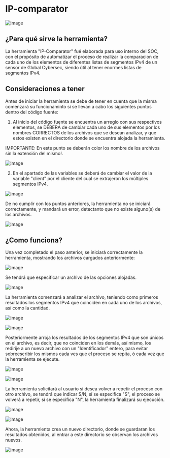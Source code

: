 # IP-comparator

![image](https://user-images.githubusercontent.com/114626248/233187728-80c35b49-6224-4b31-987d-57a6f66dff01.png)

## ¿Para qué sirve la herramienta?
La herramienta "IP-Comparator" fué elaborada para uso interno del SOC, con el propósito de automatizar el proceso de realizar la comparacion de cada uno de los elementos de diferentes listas de segmentos IPv4 de un sensor de Global Cybersec, siendo útil al tener enormes listas de segmentos IPv4.

## Consideraciones a tener
Antes de iniciar la herramienta se debe de tener en cuenta que la misma comenzará su funcionaminto sí se llevan a cabo los siguientes puntos dentro del código fuente:

1. Al inicio del código fuente se encuentra un arreglo con sus respectivos elementos, se DEBERÁ de cambiar cada uno de sus elementos por los nombres CORRECTOS de los archivos que se desean analizar, y que estos existen en el directorio donde se encuentra alojada la herramienta.

IMPORTANTE: En este punto se deberán color los nombre de los archivos sin la extensión del mismo!.

![image](https://user-images.githubusercontent.com/114626248/233197741-9afa1988-0854-4919-94d3-d309bbb20bf3.png)

2. En el apartado de las variables se deberá de cambiar el valor de la variable "client" por el cliente del cual se extrajeron los múltiples segmentos IPv4.

![image](https://user-images.githubusercontent.com/114626248/233191881-d86fc37c-6524-4e5a-bb41-602b38046108.png) 

De no cumplir con los puntos anteriores, la herramienta no se iniciará correctamente, y mandará un error, detectanto que no existe alguno(s) de los archivos.

![image](https://user-images.githubusercontent.com/114626248/233196698-a2958601-df93-4726-8bf7-78347b95ac76.png)

## ¿Como funciona?
Una vez completado el paso anterior, se iniciará correctamente la herramienta, mostrando los archivos cargados anteriormente:

![image](https://user-images.githubusercontent.com/114626248/233196888-03f5dfcd-caf8-4ff3-ab49-967a68bff665.png)

Se tendrá que especificar un archivo de las opciones alojadas.

![image](https://user-images.githubusercontent.com/114626248/233237575-6c2c4f2f-95c3-49f5-80c1-a5a79bf4c1c6.png)

La herramienta comenzará a analizar el archivo, teniendo como primeros resultados los segmentos IPv4 que coinciden en cada uno de los archivos, así como la cantidad.

![image](https://user-images.githubusercontent.com/114626248/233237892-cc52f07d-ef4d-4931-83bf-4bcc37ae76e2.png)

![image](https://user-images.githubusercontent.com/114626248/233237938-29c8abd6-31b4-461d-b7e9-9ec942f82dbb.png)

Posteriormente arroja los resultados de los segmentos IPv4 que son únicos en el archivo, es decir, que no coinciden en los demás, así mismo, los redirije a un nuevo archivo con un "Identificador" entero, para evitar sobreescribir los mismos cada ves que el proceso se repita, ó cada vez que la herramienta se ejecute.

![image](https://user-images.githubusercontent.com/114626248/233238262-21832433-04a5-4265-9293-2dcee56b289a.png)

![image](https://user-images.githubusercontent.com/114626248/233238302-7c12960f-0fff-4e65-8f73-fc82699deda2.png)

La herramienta solicitará al usuario si desea volver a repetir el proceso con otro archivo, se tendrá que indicar S/N, sí se especifica "S", el proceso se volverá a repetir, sí se especifica "N", la herramienta finalizará su ejecución.

![image](https://user-images.githubusercontent.com/114626248/233238469-b6bb23ba-da7d-490d-b45d-9af5a10937c6.png)

![image](https://user-images.githubusercontent.com/114626248/233238523-d41b6328-ce62-4db7-8fcf-4bd21623484b.png)

Ahora, la herramienta crea un nuevo directorio, donde se guardaran los resultados obtenidos, al entrar a este directorio se observan los archivos nuevos.

![image](https://user-images.githubusercontent.com/114626248/233238805-78fd5cac-4c7d-4ced-a414-e1176d0aab88.png)








 
